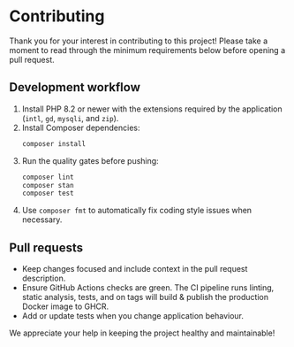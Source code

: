 # Contributing

Thank you for your interest in contributing to this project! Please take a moment to read through the minimum requirements below before opening a pull request.

## Development workflow

1. Install PHP 8.2 or newer with the extensions required by the application (`intl`, `gd`, `mysqli`, and `zip`).
2. Install Composer dependencies:
   ```bash
   composer install
   ```
3. Run the quality gates before pushing:
   ```bash
   composer lint
   composer stan
   composer test
   ```
4. Use `composer fmt` to automatically fix coding style issues when necessary.

## Pull requests

* Keep changes focused and include context in the pull request description.
* Ensure GitHub Actions checks are green. The CI pipeline runs linting, static analysis, tests, and on tags will build & publish the production Docker image to GHCR.
* Add or update tests when you change application behaviour.

We appreciate your help in keeping the project healthy and maintainable!
